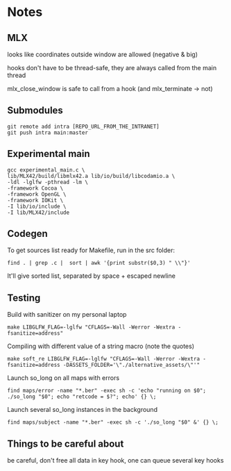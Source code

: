 # Notes

## MLX

looks like coordinates outside window are allowed (negative & big)

hooks don't have to be thread-safe, they are always called from the main thread

mlx_close_window is safe to call from a hook (and mlx_terminate -> not)

## Submodules

```shell
git remote add intra [REPO_URL_FROM_THE_INTRANET]
git push intra main:master
```

## Experimental main

```shell
gcc experimental_main.c \
lib/MLX42/build/libmlx42.a lib/io/build/libcodamio.a \
-ldl -lglfw -pthread -lm \
-framework Cocoa \
-framework OpenGL \
-framework IOKit \
-I lib/io/include \
-I lib/MLX42/include
```

## Codegen

To get sources list ready for Makefile, run in the src folder:

```shell
find . | grep .c |  sort | awk '{print substr($0,3) " \\"}'
```

It'll give sorted list, separated by space + escaped newline

## Testing

Build with sanitizer on my personal laptop

```shell
make LIBGLFW_FLAG=-lglfw "CFLAGS=-Wall -Werror -Wextra -fsanitize=address"
```

Compiling with different value of a string macro (note the quotes)

```shell
make soft_re LIBGLFW_FLAG=-lglfw "CFLAGS=-Wall -Werror -Wextra -fsanitize=address -DASSETS_FOLDER='\"./alternative_assets/\"'"
```

Launch so_long on all maps with errors

```shell
find maps/error -name "*.ber" -exec sh -c 'echo "running on $0"; ./so_long "$0"; echo "retcode = $?"; echo' {} \;
```

Launch several so_long instances in the background

```shell
find maps/subject -name "*.ber" -exec sh -c './so_long "$0" &' {} \;
```

## Things to be careful about

be careful, don't free all data in key hook, one can queue several key hooks
